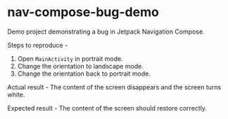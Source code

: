 # nav-compose-bug-demo
Demo project demonstrating a bug in Jetpack Navigation Compose.

Steps to reproduce -
1. Open `MainActivity` in portrait mode.
2. Change the orientation to landscape mode.
3. Change the orientation back to portrait mode.

Actual result - The content of the screen disappears and the screen turns white.

Expected result - The content of the screen should restore correctly.
